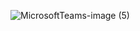 ![MicrosoftTeams-image (5)](https://github.com/cakwok/Project_web_app/assets/21034990/843e9a7b-b30b-4074-8a14-76a0d8f52607)
